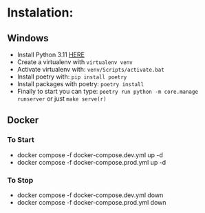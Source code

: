 # Instalation:

## Windows
- Install Python 3.11 [HERE](https://www.python.org/downloads/)
- Create a virtualenv with `virtualenv venv`
- Activate virtualenv with: `venv/Scripts/activate.bat`
- Install poetry with: `pip install poetry`
- Install packages with poetry: `poetry install`
- Finally to start you can type: `poetry run python -m core.manage runserver` or just `make serve(r)`

## Docker

### To Start

- docker compose -f docker-compose.dev.yml up -d
- docker compose -f docker-compose.prod.yml up -d

### To Stop

- docker compose -f docker-compose.dev.yml down
- docker compose -f docker-compose.prod.yml down